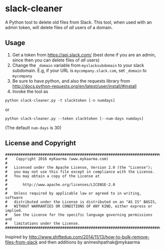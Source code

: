 # slack-cleaner
A Python tool to delete old files from Slack. This tool, when used with an admin token, will delete files of _all_ users of a domain.

## Usage
1. Get a token from https://api.slack.com/ (best done if you are an admin, since then you can delete files of _all_ users)
2. Change the `_domain` variable from `myslacksubdomain` to your slack subdomain. E.g, if your URL is `mycompany.slack.com`, set `_domain` to `mycompany`
3. Be sure to have python, and also the requests library from http://docs.python-requests.org/en/latest/user/install/#install
4. Invoke the tool as
```
python slack-cleaner.py -t slacktoken [-n numdays]
``` 
or 
```
python slack-cleaner.py --token slacktoken [--num-days numdays]
```
(The default `num-days` is 30)

## License and Copyright
```
##############################################################################################
#    Copyright 2016 myKaarma (www.mykaarma.com)
#
#   Licensed under the Apache License, Version 2.0 (the "License");
#   you may not use this file except in compliance with the License.
#   You may obtain a copy of the License at
#
#       http://www.apache.org/licenses/LICENSE-2.0
#
#   Unless required by applicable law or agreed to in writing, software
#   distributed under the License is distributed on an "AS IS" BASIS,
#   WITHOUT WARRANTIES OR CONDITIONS OF ANY KIND, either express or implied.
#   See the License for the specific language governing permissions and
#   limitations under the License.
##############################################################################################
```
Inspired by http://www.shiftedup.com/2014/11/13/how-to-bulk-remove-files-from-slack and then additions by animeshpathak@mykaarma


